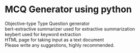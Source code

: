 # MCQ Generator using python
Objective-type Type Question generator 
<br>
bert-extractive summarizer used for extractive summarization 
<br>
keybert used for keyword extraction 
<br>
HTML page for taking input as a text document 
<br>
Please write any suggestions, highly recommended.
